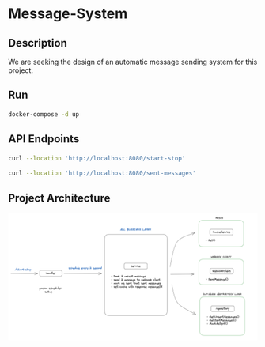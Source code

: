 # Message-System

## Description
We are seeking the design of an automatic message sending system for this project.

## Run
```zsh
docker-compose -d up
```

## API Endpoints
```zsh
curl --location 'http://localhost:8080/start-stop'
```

```zsh
curl --location 'http://localhost:8080/sent-messages'
```

## Project Architecture
![architecture](system.png)